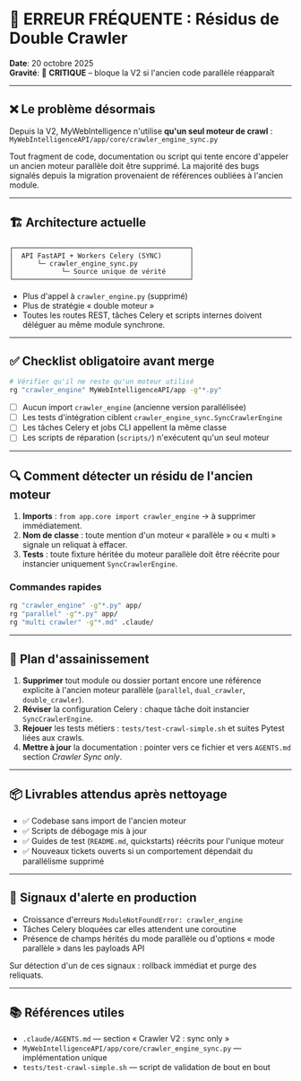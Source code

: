# 🔴 ERREUR FRÉQUENTE : Résidus de Double Crawler

**Date**: 20 octobre 2025  
**Gravité**: 🔴 **CRITIQUE** – bloque la V2 si l'ancien code parallèle réapparaît

---

## ❌ Le problème désormais

Depuis la V2, MyWebIntelligence n'utilise **qu'un seul moteur de crawl** :  
`MyWebIntelligenceAPI/app/core/crawler_engine_sync.py`

Tout fragment de code, documentation ou script qui tente encore d'appeler un ancien moteur parallèle doit être supprimé. La majorité des bugs signalés depuis la migration provenaient de références oubliées à l'ancien module.

---

## 🏗️ Architecture actuelle

```
┌────────────────────────────────────────────┐
│  API FastAPI + Workers Celery (SYNC)       │
│      └─ crawler_engine_sync.py             │
│            └─ Source unique de vérité      │
└────────────────────────────────────────────┘
```

- Plus d'appel à `crawler_engine.py` (supprimé)  
- Plus de stratégie « double moteur »  
- Toutes les routes REST, tâches Celery et scripts internes doivent déléguer au même module synchrone.

---

## ✅ Checklist obligatoire avant merge

```bash
# Vérifier qu'il ne reste qu'un moteur utilisé
rg "crawler_engine" MyWebIntelligenceAPI/app -g"*.py"
```

- [ ] Aucun import `crawler_engine` (ancienne version parallélisée)  
- [ ] Les tests d'intégration ciblent `crawler_engine_sync.SyncCrawlerEngine`  
- [ ] Les tâches Celery et jobs CLI appellent la même classe  
- [ ] Les scripts de réparation (`scripts/`) n'exécutent qu'un seul moteur

---

## 🔍 Comment détecter un résidu de l'ancien moteur

1. **Imports** : `from app.core import crawler_engine` → à supprimer immédiatement.  
2. **Nom de classe** : toute mention d'un moteur « parallèle » ou « multi » signale un reliquat à effacer.  
3. **Tests** : toute fixture héritée du moteur parallèle doit être réécrite pour instancier uniquement `SyncCrawlerEngine`.

### Commandes rapides

```bash
rg "crawler_engine" -g"*.py" app/
rg "parallel" -g"*.py" app/
rg "multi crawler" -g"*.md" .claude/
```

---

## 🧹 Plan d'assainissement

1. **Supprimer** tout module ou dossier portant encore une référence explicite à l'ancien moteur parallèle (`parallel`, `dual_crawler`, `double_crawler`).  
2. **Réviser** la configuration Celery : chaque tâche doit instancier `SyncCrawlerEngine`.  
3. **Rejouer** les tests métiers : `tests/test-crawl-simple.sh` et suites Pytest liées aux crawls.  
4. **Mettre à jour** la documentation : pointer vers ce fichier et vers `AGENTS.md` section _Crawler Sync only_.

---

## 📦 Livrables attendus après nettoyage

- ✅ Codebase sans import de l'ancien moteur  
- ✅ Scripts de débogage mis à jour  
- ✅ Guides de test (`README.md`, quickstarts) réécrits pour l'unique moteur  
- ✅ Nouveaux tickets ouverts si un comportement dépendait du parallélisme supprimé

---

## 🚨 Signaux d'alerte en production

- Croissance d'erreurs `ModuleNotFoundError: crawler_engine`  
- Tâches Celery bloquées car elles attendent une coroutine  
- Présence de champs hérités du mode parallèle ou d'options « mode parallèle » dans les payloads API

Sur détection d'un de ces signaux : rollback immédiat et purge des reliquats.

---

## 📚 Références utiles

- `.claude/AGENTS.md` — section « Crawler V2 : sync only »  
- `MyWebIntelligenceAPI/app/core/crawler_engine_sync.py` — implémentation unique  
- `tests/test-crawl-simple.sh` — script de validation de bout en bout
